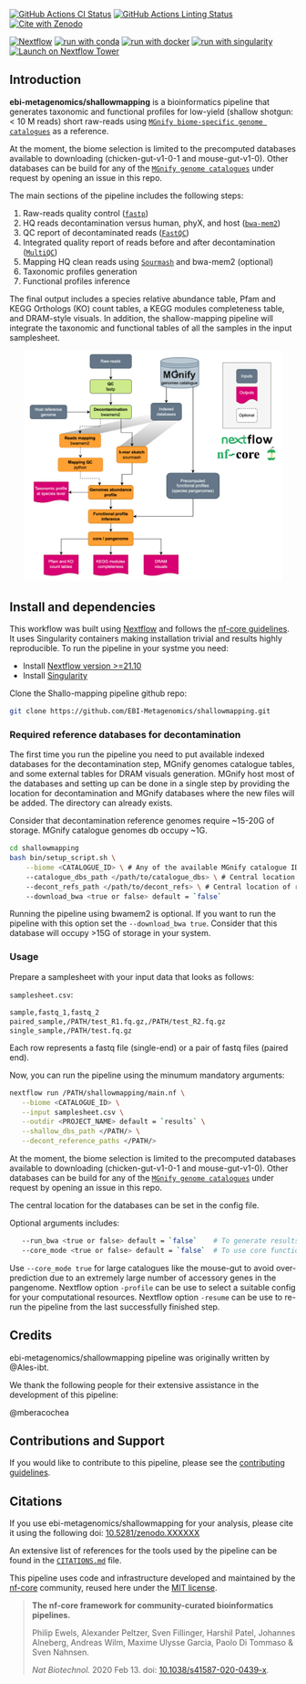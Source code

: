 [![GitHub Actions CI Status](https://github.com/ebi-metagenomics/shallowmapping/workflows/nf-core%20CI/badge.svg)](https://github.com/ebi-metagenomics/shallowmapping/actions?query=workflow%3A%22nf-core+CI%22)
[![GitHub Actions Linting Status](https://github.com/ebi-metagenomics/shallowmapping/workflows/nf-core%20linting/badge.svg)](https://github.com/ebi-metagenomics/shallowmapping/actions?query=workflow%3A%22nf-core+linting%22)[![Cite with Zenodo](http://img.shields.io/badge/DOI-10.5281/zenodo.XXXXXXX-1073c8?labelColor=000000)](https://doi.org/10.5281/zenodo.XXXXXXX)

[![Nextflow](https://img.shields.io/badge/nextflow%20DSL2-%E2%89%A523.04.0-23aa62.svg)](https://www.nextflow.io/)
[![run with conda](http://img.shields.io/badge/run%20with-conda-3EB049?labelColor=000000&logo=anaconda)](https://docs.conda.io/en/latest/)
[![run with docker](https://img.shields.io/badge/run%20with-docker-0db7ed?labelColor=000000&logo=docker)](https://www.docker.com/)
[![run with singularity](https://img.shields.io/badge/run%20with-singularity-1d355c.svg?labelColor=000000)](https://sylabs.io/docs/)
[![Launch on Nextflow Tower](https://img.shields.io/badge/Launch%20%F0%9F%9A%80-Nextflow%20Tower-%234256e7)](https://tower.nf/launch?pipeline=https://github.com/ebi-metagenomics/shallowmapping)

## Introduction

**ebi-metagenomics/shallowmapping** is a bioinformatics pipeline that generates taxonomic and functional profiles for low-yield (shallow shotgun: < 10 M reads) short raw-reads using [`MGnify biome-specific genome catalogues`](https://www.ebi.ac.uk/metagenomics/browse/genomes) as a reference. 

At the moment, the biome selection is limited to the precomputed databases available to downloading (chicken-gut-v1-0-1 and mouse-gut-v1-0). Other databases can be build for any of the [`MGnify genome catalogues`](https://www.ebi.ac.uk/metagenomics/browse/genomes) under request by opening an issue in this repo.

The main sections of the pipeline includes the following steps:
1. Raw-reads quality control ([`fastp`](https://github.com/OpenGene/fastp))
2. HQ reads decontamination versus human, phyX, and host ([`bwa-mem2`](https://github.com/bwa-mem2/bwa-mem2))
3. QC report of decontaminated reads ([`FastQC`](https://www.bioinformatics.babraham.ac.uk/projects/fastqc/))
4. Integrated quality report of reads before and after decontamination ([`MultiQC`](http://multiqc.info/))
5. Mapping HQ clean reads using [`Sourmash`](https://github.com/sourmash-bio/sourmash) and bwa-mem2 (optional)
6. Taxonomic profiles generation
7. Functional profiles inference

The final output includes a species relative abundance table, Pfam and KEGG Orthologs (KO) count tables, a KEGG modules completeness table, and DRAM-style visuals. In addition, the shallow-mapping pipeline will integrate the taxonomic and functional tables of all the samples in the input samplesheet.

<p align="center" width="100%">
   <img src="docs/images/workflow.png" width="90%"/>
</p>


## Install and dependencies

This workflow was built using [Nextflow](https://www.nextflow.io/) and follows the [nf-core guidelines](https://nf-co.re/docs/contributing/guidelines). It uses Singularity containers making installation trivial and results highly reproducible. To run the pipeline in your systme you need:

- Install [Nextflow version >=21.10](https://www.nextflow.io/docs/latest/getstarted.html#installation)
- Install [Singularity](https://github.com/apptainer/singularity/blob/master/INSTALL.md)

Clone the Shallo-mapping pipeline github repo:

```bash
git clone https://github.com/EBI-Metagenomics/shallowmapping.git
```


### Required reference databases for decontamination

The first time you run the pipeline you need to put available indexed databases for the decontamination step, MGnify genomes catalogue tables, and some external tables for DRAM visuals generation. MGnify host most of the databases and setting up can be done in a single step by providing the location for decontamination and MGnify databases where the new files will be added. The directory can already exists.

Consider that decontamination reference genomes require ~15-20G of storage. 
MGnify catalogue genomes db occupy ~1G.

```bash
cd shallowmapping
bash bin/setup_script.sh \
    --biome <CATALOGUE_ID> \ # Any of the available MGnify catalogue ID for which databases are available
    --catalogue_dbs_path </path/to/catalogue_dbs> \ # Central location of shallow-mapping dbs. A directory with the biome name will be created
    --decont_refs_path </path/to/decont_refs> \ # Central location of reference genomes for decontamination. Other bwamem2 databases can exist there
    --download_bwa <true or false> default = `false`
```

Running the pipeline using bwamem2 is optional. If you want to run the pipeline with this option set the `--download_bwa true`. Consider that this database will occupy >15G of storage in your system.


### Usage

Prepare a samplesheet with your input data that looks as follows:

`samplesheet.csv`:

```csv
sample,fastq_1,fastq_2
paired_sample,/PATH/test_R1.fq.gz,/PATH/test_R2.fq.gz
single_sample,/PATH/test.fq.gz
```

Each row represents a fastq file (single-end) or a pair of fastq files (paired end).

Now, you can run the pipeline using the minumum mandatory arguments:

```bash
nextflow run /PATH/shallowmapping/main.nf \
   --biome <CATALOGUE_ID> \
   --input samplesheet.csv \
   --outdir <PROJECT_NAME> default = `results` \
   --shallow_dbs_path </PATH/> \
   --decont_reference_paths </PATH/>
```

At the moment, the biome selection is limited to the precomputed databases available to downloading (chicken-gut-v1-0-1 and mouse-gut-v1-0). Other databases can be build for any of the [`MGnify genome catalogues`](https://www.ebi.ac.uk/metagenomics/browse/genomes) under request by opening an issue in this repo.

The central location for the databases can be set in the config file.


Optional arguments includes:
```bash
   --run_bwa <true or false> default = `false`    # To generate results using bwamem2 besides sourmash
   --core_mode <true or false> default = `false`  # To use core functions instead of pangenome functions
```

Use `--core_mode true` for large catalogues like the mouse-gut to avoid over-prediction due to an extremely large number of accessory genes in the pangenome.
Nextflow option `-profile` can be use to select a suitable config for your computational resources.
Nextflow option `-resume` can be use to re-run the pipeline from the last successfully finished step. 


## Credits

ebi-metagenomics/shallowmapping pipeline was originally written by @Ales-ibt.

We thank the following people for their extensive assistance in the development of this pipeline:

@mberacochea


## Contributions and Support

If you would like to contribute to this pipeline, please see the [contributing guidelines](.github/CONTRIBUTING.md).

## Citations

If you use  ebi-metagenomics/shallowmapping for your analysis, please cite it using the following doi: [10.5281/zenodo.XXXXXX](https://doi.org/10.5281/zenodo.XXXXXX)

An extensive list of references for the tools used by the pipeline can be found in the [`CITATIONS.md`](CITATIONS.md) file.

This pipeline uses code and infrastructure developed and maintained by the [nf-core](https://nf-co.re) community, reused here under the [MIT license](https://github.com/nf-core/tools/blob/master/LICENSE).

> **The nf-core framework for community-curated bioinformatics pipelines.**
>
> Philip Ewels, Alexander Peltzer, Sven Fillinger, Harshil Patel, Johannes Alneberg, Andreas Wilm, Maxime Ulysse Garcia, Paolo Di Tommaso & Sven Nahnsen.
>
> _Nat Biotechnol._ 2020 Feb 13. doi: [10.1038/s41587-020-0439-x](https://dx.doi.org/10.1038/s41587-020-0439-x).
